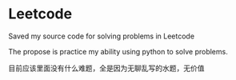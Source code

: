 # Leetcode
Saved my source code for solving problems in Leetcode

The propose is practice my ability using python to solve problems.

目前应该里面没有什么难题，全是因为无聊乱写的水题，无价值
